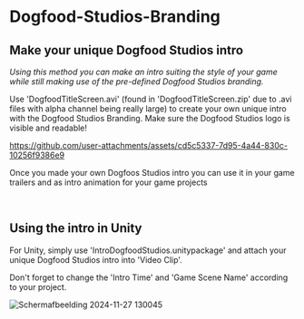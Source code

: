 # Dogfood-Studios-Branding

## Make your unique Dogfood Studios intro
_Using this method you can make an intro suiting the style of your game while still making use of the pre-defined Dogfood Studios branding._

Use 'DogfoodTitleScreen.avi' (found in 'DogfoodTitleScreen.zip' due to .avi files with alpha channel being really large) to create your own unique intro with the Dogfood Studios Branding.
Make sure the Dogfood Studios logo is visible and readable!

https://github.com/user-attachments/assets/cd5c5337-7d95-4a44-830c-10256f9386e9

Once you made your own Dogfoos Studios intro you can use it in your game trailers and as intro animation for your game projects

<br>

## Using the intro in Unity

For Unity, simply use 'IntroDogfoodStudios.unitypackage' and attach your unique Dogfood Studios intro into 'Video Clip'.

Don't forget to change the 'Intro Time' and 'Game Scene Name' according to your project.

![Schermafbeelding 2024-11-27 130045](https://github.com/user-attachments/assets/62396528-3ab4-4cff-80cf-6981d6f73527)
